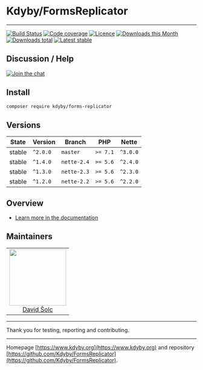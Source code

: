 # Kdyby/FormsReplicator

-----

[![Build Status](https://img.shields.io/travis/Kdyby/FormsReplicator.svg?style=flat-square)](https://travis-ci.org/Kdyby/FormsReplicator)
[![Code coverage](https://img.shields.io/coveralls/Kdyby/FormsReplicator.svg?style=flat-square)](https://coveralls.io/github/Kdyby/FormsReplicator)
[![Licence](https://img.shields.io/packagist/l/kdyby/forms-replicator.svg?style=flat-square)](https://packagist.org/packages/kdyby/forms-replicator)
[![Downloads this Month](https://img.shields.io/packagist/dm/kdyby/forms-replicator.svg?style=flat-square)](https://packagist.org/packages/kdyby/forms-replicator)
[![Downloads total](https://img.shields.io/packagist/dt/kdyby/forms-replicator.svg?style=flat-square)](https://packagist.org/packages/kdyby/forms-replicator)
[![Latest stable](https://img.shields.io/packagist/v/kdyby/forms-replicator.svg?style=flat-square)](https://packagist.org/packages/kdyby/forms-replicator)

## Discussion / Help

[![Join the chat](https://img.shields.io/gitter/room/Kdyby/Help.svg?style=flat-square)](https://gitter.im/Kdyby/Help)

## Install

```sh
composer require kdyby/forms-replicator
```

## Versions

| State       | Version      | Branch      | PHP      | Nette    |
|-------------|--------------|-------------|----------|----------|
| stable      | `^2.0.0`     | `master`    | `>= 7.1` | `^3.0.0` |
| stable      | `^1.4.0`     | `nette-2.4` | `>= 5.6` | `^2.4.0` |
| stable      | `^1.3.0`     | `nette-2.3` | `>= 5.6` | `^2.3.0` |
| stable      | `^1.2.0`     | `nette-2.2` | `>= 5.6` | `^2.2.0` |

## Overview

- [Learn more in the documentation](https://github.com/Kdyby/FormsReplicator/blob/master/docs/en/index.md)

## Maintainers

<table>
  <tbody>
    <tr>
      <td align="center">
        <a href="https://github.com/solcik">
            <img width="150" height="150" src="https://avatars2.githubusercontent.com/u/1543737?s=460&v=4">
        </a>
        </br>
        <a href="https://github.com/solcik">David Šolc</a>
      </td>
    </tr>
  </tbody>
</table>

-----

Thank you for testing, reporting and contributing.

-----

Homepage [https://www.kdyby.org](https://www.kdyby.org) and repository [https://github.com/Kdyby/FormsReplicator](https://github.com/Kdyby/FormsReplicator).
